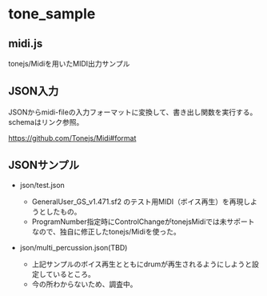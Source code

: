 # tone_sample

## midi.js

tonejs/Midiを用いたMIDI出力サンプル

## JSON入力

JSONからmidi-fileの入力フォーマットに変換して、書き出し関数を実行する。
schemaはリンク参照。

https://github.com/Tonejs/Midi#format


## JSONサンプル

* json/test.json
     * GeneralUser_GS_v1.471.sf2 のテスト用MIDI（ボイス再生）を再現しようとしたもの。
     * ProgramNumber指定時にControlChangeがtonejsMidiでは未サポートなので、独自に修正したtonejs/Midiを使った。
     
* json/multi_percussion.json(TBD)
     * 上記サンプルのボイス再生とともにdrumが再生されるようにしようと設定しているところ。
     * 今の所わからないため、調査中。





